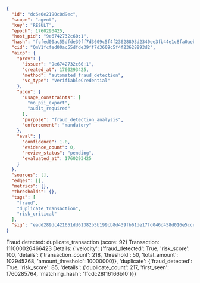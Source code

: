 ```json
{
  "id": "dc6e0e2190c0d9ec",
  "scope": "agent",
  "key": "RESULT",
  "epoch": 1760293425,
  "host_pid": "9e6742732c60:1",
  "hash": "fcfed00ac55dfde39ff7d3609c5f4f23628893d2340ee3fb44e1c8fa0aebd5b4",
  "cid": "QmV1fcfed00ac55dfde39ff7d3609c5f4f23628893d2",
  "aicp": {
    "prov": {
      "issuer": "9e6742732c60:1",
      "created_at": 1760293425,
      "method": "automated_fraud_detection",
      "vc_type": "VerifiableCredential"
    },
    "ucon": {
      "usage_constraints": [
        "no_pii_export",
        "audit_required"
      ],
      "purpose": "fraud_detection_analysis",
      "enforcement": "mandatory"
    },
    "eval": {
      "confidence": 1.0,
      "evidence_count": 0,
      "review_status": "pending",
      "evaluated_at": 1760293425
    }
  },
  "sources": [],
  "edges": [],
  "metrics": {},
  "thresholds": {},
  "tags": [
    "fraud",
    "duplicate_transaction",
    "risk_critical"
  ],
  "sig": "eadd289dc421651dd61382b5b199cb8d439fb61de17fd046d458d016e5ccee1a"
}
```

Fraud detected: duplicate_transaction (score: 92)
Transaction: 111000026466423
Details: {'velocity': {'fraud_detected': True, 'risk_score': 100, 'details': {'transaction_count': 218, 'threshold': 50, 'total_amount': 102945268, 'amount_threshold': 10000000}}, 'duplicate': {'fraud_detected': True, 'risk_score': 85, 'details': {'duplicate_count': 217, 'first_seen': 1760285764, 'matching_hash': '1fcdc28f16166b10'}}}